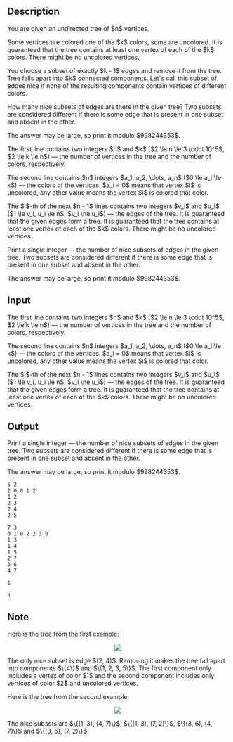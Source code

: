 ## Description

<div><p>You are given an undirected tree of $n$ vertices. </p><p>Some vertices are colored one of the $k$ colors, some are uncolored. It is guaranteed that the tree contains at least one vertex of each of the $k$ colors. There might be no uncolored vertices.</p><p>You choose a subset of <span class="tex-font-style-bf">exactly $k - 1$ edges</span> and remove it from the tree. Tree falls apart into $k$ connected components. Let's call this subset of edges <span class="tex-font-style-it">nice</span> if none of the resulting components contain vertices of different colors.</p><p>How many <span class="tex-font-style-it">nice</span> subsets of edges are there in the given tree? Two subsets are considered different if there is some edge that is present in one subset and absent in the other.</p><p>The answer may be large, so print it modulo $998244353$.</p></div><div class="input-specification"><p>The first line contains two integers $n$ and $k$ ($2 \le n \le 3 \cdot 10^5$, $2 \le k \le n$) — the number of vertices in the tree and the number of colors, respectively.</p><p>The second line contains $n$ integers $a_1, a_2, \dots, a_n$ ($0 \le a_i \le k$) — the colors of the vertices. $a_i = 0$ means that vertex $i$ is uncolored, any other value means the vertex $i$ is colored that color.</p><p>The $i$-th of the next $n - 1$ lines contains two integers $v_i$ and $u_i$ ($1 \le v_i, u_i \le n$, $v_i \ne u_i$) — the edges of the tree. It is guaranteed that the given edges form a tree. It is guaranteed that the tree contains at least one vertex of each of the $k$ colors. There might be no uncolored vertices.</p></div><div class="output-specification"><p>Print a single integer — the number of <span class="tex-font-style-it">nice</span> subsets of edges in the given tree. Two subsets are considered different if there is some edge that is present in one subset and absent in the other.</p><p>The answer may be large, so print it modulo $998244353$.</p></div>

## Input

<p>The first line contains two integers $n$ and $k$ ($2 \le n \le 3 \cdot 10^5$, $2 \le k \le n$) — the number of vertices in the tree and the number of colors, respectively.</p><p>The second line contains $n$ integers $a_1, a_2, \dots, a_n$ ($0 \le a_i \le k$) — the colors of the vertices. $a_i = 0$ means that vertex $i$ is uncolored, any other value means the vertex $i$ is colored that color.</p><p>The $i$-th of the next $n - 1$ lines contains two integers $v_i$ and $u_i$ ($1 \le v_i, u_i \le n$, $v_i \ne u_i$) — the edges of the tree. It is guaranteed that the given edges form a tree. It is guaranteed that the tree contains at least one vertex of each of the $k$ colors. There might be no uncolored vertices.</p>

## Output

<p>Print a single integer — the number of <span class="tex-font-style-it">nice</span> subsets of edges in the given tree. Two subsets are considered different if there is some edge that is present in one subset and absent in the other.</p><p>The answer may be large, so print it modulo $998244353$.</p>





```input1
5 2
2 0 0 1 2
1 2
2 3
2 4
2 5
```




```input2
7 3
0 1 0 2 2 3 0
1 3
1 4
1 5
2 7
3 6
4 7
```




```output1
1
```




```output2
4
```



## Note

<p>Here is the tree from the first example:</p><center> <img class="tex-graphics" src="file://mYm5BBUt.png" style="max-width: 100.0%;max-height: 100.0%;"> </center><p>The only <span class="tex-font-style-it">nice</span> subset is edge $(2, 4)$. Removing it makes the tree fall apart into components $\{4\}$ and $\{1, 2, 3, 5\}$. The first component only includes a vertex of color $1$ and the second component includes only vertices of color $2$ and uncolored vertices.</p><p>Here is the tree from the second example:</p><center> <img class="tex-graphics" src="file://IUZ1pxXD.png" style="max-width: 100.0%;max-height: 100.0%;"> </center><p>The <span class="tex-font-style-it">nice</span> subsets are $\{(1, 3), (4, 7)\}$, $\{(1, 3), (7, 2)\}$, $\{(3, 6), (4, 7)\}$ and $\{(3, 6), (7, 2)\}$.</p>
